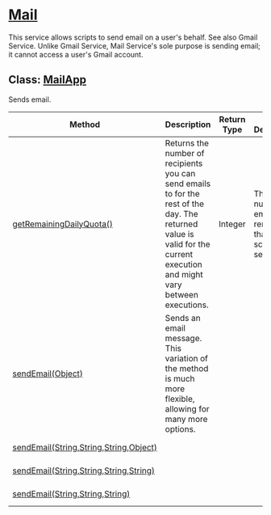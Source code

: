 # [Mail](https://developers.google.com/apps-script/reference/mail)

This service allows scripts to send email on a user's behalf. See also Gmail Service. Unlike Gmail Service, Mail Service's sole purpose is sending email; it cannot access a user's Gmail account.

## Class: [MailApp](https://developers.google.com/apps-script/reference/mail/mail-app)

Sends email.

| Method | Description | Return Type | Return Description | Status | Implementation |
|--- |--- |--- |--- |--- |--- |
| [getRemainingDailyQuota()](https://developers.google.com/apps-script/reference/mail/mail-app#getRemainingDailyQuota()) | Returns the number of recipients you can send emails to for the rest of the day. The returned value is valid for the current execution and might vary between executions. | Integer | The number of emails remaining that the script can send. | not started |  |
| [sendEmail(Object)](https://developers.google.com/apps-script/reference/mail/mail-app#sendEmail(Object)) | Sends an email message. This variation of the method is much more flexible, allowing for many more options. |  |  | not started |  |
| [sendEmail(String,String,String,Object)](https://developers.google.com/apps-script/reference/mail/mail-app#sendEmail(String,String,String,Object)) |  |  |  | not started |  |
| [sendEmail(String,String,String,String)](https://developers.google.com/apps-script/reference/mail/mail-app#sendEmail(String,String,String,String)) |  |  |  | not started |  |
| [sendEmail(String,String,String)](https://developers.google.com/apps-script/reference/mail/mail-app#sendEmail(String,String,String)) |  |  |  | not started |  |

